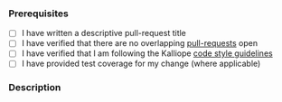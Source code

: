 ### Prerequisites

- [ ] I have written a descriptive pull-request title
- [ ] I have verified that there are no overlapping [pull-requests](https://github.com/RHEAGROUP/Kalliope/pulls) open
- [ ] I have verified that I am following the Kalliope [code style guidelines](https://raw.githubusercontent.com/RHEAGROUP/Kalliope/master/.github/CONTRIBUTING.md)
- [ ] I have provided test coverage for my change (where applicable)

### Description
<!-- A description of the changes proposed in the pull-request -->

<!-- Thanks for contributing to Kalliope! -->